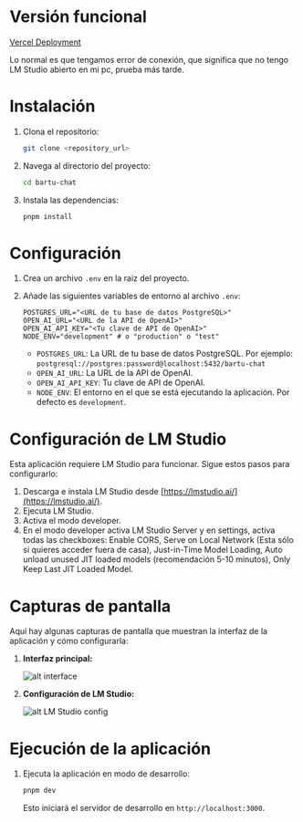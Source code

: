 # Versión funcional

[Vercel Deployment](https://bartu-chat-79ksivs9l-bartua1s-projects.vercel.app/)

Lo normal es que tengamos error de conexión, que significa que no tengo LM Studio abierto en mi pc, prueba más tarde.

# Instalación

1.  Clona el repositorio:

    ```bash
    git clone <repository_url>
    ```
2.  Navega al directorio del proyecto:

    ```bash
    cd bartu-chat
    ```
3.  Instala las dependencias:

    ```bash
    pnpm install
    ```

# Configuración

1.  Crea un archivo `.env` en la raíz del proyecto.
2.  Añade las siguientes variables de entorno al archivo `.env`:

    ```
    POSTGRES_URL="<URL de tu base de datos PostgreSQL>"
    OPEN_AI_URL="<URL de la API de OpenAI>"
    OPEN_AI_API_KEY="<Tu clave de API de OpenAI>"
    NODE_ENV="development" # o "production" o "test"
    ```

    *   `POSTGRES_URL`: La URL de tu base de datos PostgreSQL.  Por ejemplo: `postgresql://postgres:password@localhost:5432/bartu-chat`
    *   `OPEN_AI_URL`: La URL de la API de OpenAI.
    *   `OPEN_AI_API_KEY`: Tu clave de API de OpenAI.
    *   `NODE_ENV`: El entorno en el que se está ejecutando la aplicación.  Por defecto es `development`.

# Configuración de LM Studio

Esta aplicación requiere LM Studio para funcionar. Sigue estos pasos para configurarlo:

1.  Descarga e instala LM Studio desde [https://lmstudio.ai/](https://lmstudio.ai/).
2.  Ejecuta LM Studio.
3.  Activa el modo developer.
4.  En el modo developer activa LM Studio Server y en settings, activa todas las checkboxes: Enable CORS, Serve on Local Network (Esta sólo si quieres acceder fuera de casa), Just-in-Time Model Loading, Auto unload unused JIT loaded models (recomendación 5-10 minutos), Only Keep Last JIT Loaded Model.

# Capturas de pantalla

Aquí hay algunas capturas de pantalla que muestran la interfaz de la aplicación y cómo configurarla:

1.  **Interfaz principal:**  

    ![alt interface](https://3pooft8s3y.ufs.sh/f/D1wyDGzKuE9V9tqyc97cCy2auw0rf9JAG8UoShKVd3ekT4sj)

3.  **Configuración de LM Studio:** 

    ![alt LM Studio config](https://3pooft8s3y.ufs.sh/f/D1wyDGzKuE9VdfRQzmGP7YZRqgce13BIapTbyOFM6hufvC2r)

# Ejecución de la aplicación

1.  Ejecuta la aplicación en modo de desarrollo:

    ```bash
    pnpm dev
    ```

    Esto iniciará el servidor de desarrollo en `http://localhost:3000`.